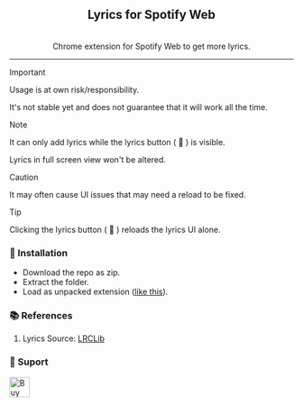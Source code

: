 <div align="center">

<h2>Lyrics for Spotify Web</h2>
<br>
Chrome extension for Spotify Web to get more lyrics.<br>
<hr>
</div>

> [!IMPORTANT]
>  Usage is at own risk/responsibility.
> 
> It's not stable yet and does not guarantee that it will work all the time.

> [!NOTE]
> It can only add lyrics while the lyrics button ( :microphone: ) is visible.
> 
> Lyrics in full screen view won't be altered.

> [!CAUTION]
> It may often cause UI issues that may need a reload to be fixed.

> [!TIP]
> Clicking the lyrics button ( :microphone: ) reloads the lyrics UI alone.



### :pill: Installation

- Download the repo as zip.
- Extract the folder.
- Load as unpacked extension ([like this](https://developer.chrome.com/docs/extensions/get-started/tutorial/hello-world#load-unpacked)).

### :books: References
1. Lyrics Source:  [LRCLib](https://lrclib.net/)
### :gift_heart: Suport

<a href='https://ko-fi.com/X8X1V9VTH' target='_blank'><img height='36' style='border:0px;height:36px;' src='https://storage.ko-fi.com/cdn/kofi1.png?v=3' border='0' alt='Buy Me a Coffee at ko-fi.com'/></a>